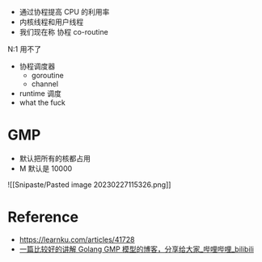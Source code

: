 - 通过协程提高 CPU 的利用率
- 内核线程和用户线程
- 我们现在称 协程 co-routine

N:1 用不了

- 协程调度器
	- goroutine
	- channel
- runtime 调度
- what the fuck

# GMP
- 默认把所有的核都占用
- M 默认是 10000

![[Snipaste/Pasted image 20230227115326.png]]



# Reference
- https://learnku.com/articles/41728
- [一篇比较好的讲解 Golang GMP 模型的博客，分享给大家_哔哩哔哩_bilibili](https://www.bilibili.com/video/BV1a94y1U7xK/?spm_id_from=333.337.search-card.all.click&vd_source=25509bb582bc4a25d86d871d5cdffca3)
